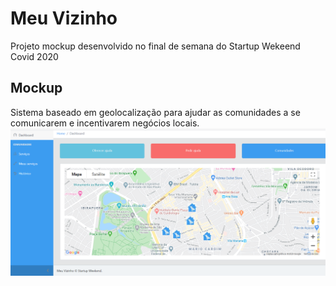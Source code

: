 # Meu Vizinho
Projeto mockup desenvolvido no final de semana do Startup Wekeend Covid 2020

## Mockup
Sistema baseado em geolocalização para ajudar as comunidades a se comunicarem e incentivarem negócios locais.
![Meu Vizinho](/meuvizinho.png)
